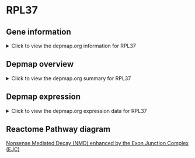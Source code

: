 <h1>RPL37</h1>

<h2>Gene information</h2>
<details>
  <summary>Click to view the depmap.org information for RPL37</summary>
  <iframe src="https://depmap.org/portal/gene/RPL37?tab=about" style="border:none;width:100%;height:800px"></iframe>
</details>

<h2>Depmap overview</h2>
<details>
  <summary>Click to view the depmap.org summary for RPL37</summary>
  <iframe src="https://depmap.org/portal/gene/RPL37?tab=overview" style="border:none;width:100%;height:800px"></iframe>
</details>

<h2>Depmap expression</h2>
<details>
  <summary>Click to view the depmap.org expression data for RPL37</summary>
  <iframe src="https://depmap.org/portal/gene/RPL37?tab=characterization" style="border:none;width:100%;height:800px"></iframe>
</details>



<h2>Reactome Pathway diagram</h2>
<a href="https://reactome.org/PathwayBrowser/#/R-HSA-975957" target="_BLANK">Nonsense Mediated Decay (NMD) enhanced by the Exon Junction Complex (EJC)</a>




